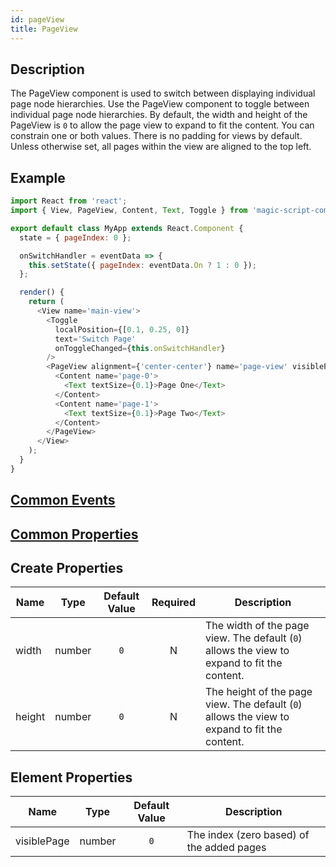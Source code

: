 ```yaml
---
id: pageView
title: PageView
---
```



## Description

The PageView component is used to switch between displaying individual page node hierarchies. Use the PageView component to toggle between individual page node hierarchies. By default, the width and height of the PageView is `0` to allow the page view to expand to fit the content. You can constrain one or both values. There is no padding for views by default. Unless otherwise set, all pages within the view are aligned to the top left.

## Example

```javascript
import React from 'react';
import { View, PageView, Content, Text, Toggle } from 'magic-script-components';

export default class MyApp extends React.Component {
  state = { pageIndex: 0 };

  onSwitchHandler = eventData => {
    this.setState({ pageIndex: eventData.On ? 1 : 0 });
  };

  render() {
    return (
      <View name='main-view'>
        <Toggle
          localPosition={[0.1, 0.25, 0]}
          text='Switch Page'
          onToggleChanged={this.onSwitchHandler}
        />
        <PageView alignment={'center-center'} name='page-view' visiblePage={this.state.pageIndex}>
          <Content name='page-0'>
            <Text textSize={0.1}>Page One</Text>
          </Content>
          <Content name='page-1'>
            <Text textSize={0.1}>Page Two</Text>
          </Content>
        </PageView>
      </View>
    );
  }
}

```

## [Common Events](../events/CommonEvents.md)

## [Common Properties](../types/Properties.md)

## Create Properties

| Name   | Type   | Default Value | Required | Description                                                                                  |
| ------ | ------ | :-----------: | :------: | -------------------------------------------------------------------------------------------- |
| width  | number |      `0`      |    N     | The width of the page view. The default (`0`) allows the view to expand to fit the content.  |
| height | number |      `0`      |    N     | The height of the page view. The default (`0`) allows the view to expand to fit the content. |

## Element Properties

| Name        | Type   | Default Value | Description                               |
| ----------- | ------ | :-----------: | ----------------------------------------- |
| visiblePage | number |      `0`      | The index (zero based) of the added pages |
